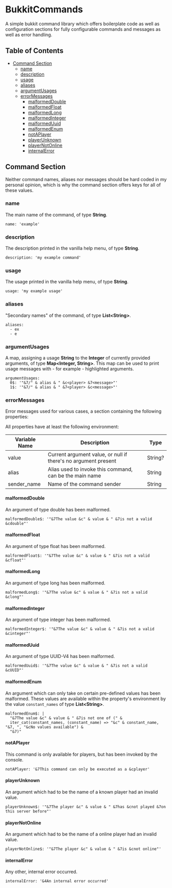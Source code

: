 <!-- This file is rendered by https://github.com/BlvckBytes/readme_helper -->

# BukkitCommands

A simple bukkit command library which offers boilerplate code as well as configuration sections
for fully configurable commands and messages as well as error handling.

## Table of Contents
- [Command Section](#command-section)
  - [name](#name)
  - [description](#description)
  - [usage](#usage)
  - [aliases](#aliases)
  - [argumentUsages](#argumentusages)
  - [errorMessages](#errormessages)
    - [malformedDouble](#malformeddouble)
    - [malformedFloat](#malformedfloat)
    - [malformedLong](#malformedlong)
    - [malformedInteger](#malformedinteger)
    - [malformedUuid](#malformeduuid)
    - [malformedEnum](#malformedenum)
    - [notAPlayer](#notaplayer)
    - [playerUnknown](#playerunknown)
    - [playerNotOnline](#playernotonline)
    - [internalError](#internalerror)

## Command Section

Neither command names, aliases nor messages should be hard coded in my personal opinion, which is why
the command section offers keys for all of these values.

### name

The main name of the command, of type **String**.

```
name: 'example'
```

### description

The description printed in the vanilla help menu, of type **String**.

```
description: 'my example command'
```

### usage

The usage printed in the vanilla help menu, of type **String**.

```
usage: 'my example usage'
```

### aliases

"Secondary names" of the command, of type **List\<String\>**.

```
aliases:
  - ex
  - e
```

### argumentUsages

A map, assigning a usage **String** to the **Integer** of currently provided arguments, of type **Map<Integer, String>**.
This map can be used to print usage messages with - for example - highlighted arguments.

```
argumentUsages:
  0$: '"&7/" & alias & " &c<player> &7<message>"'
  1$: '"&7/" & alias & " &7<player> &c<message>"'
```

### errorMessages

Error messages used for various cases, a section containing the following properties:

All properties have at least the following environment:

| Variable Name | Description                                                    | Type    |
|---------------|----------------------------------------------------------------|---------|
| value         | Current argument value, or null if there's no argument present | String? |
| alias         | Alias used to invoke this command, can be the main name        | String  |
| sender_name   | Name of the command sender                                     | String  |

#### malformedDouble

An argument of type double has been malformed.

```
malformedDouble$: '"&7The value &c" & value & " &7is not a valid &cdouble"'
```

#### malformedFloat

An argument of type float has been malformed.

```
malformedFloat$: '"&7The value &c" & value & " &7is not a valid &cfloat"'
```

#### malformedLong

An argument of type long has been malformed.

```
malformedLong$: '"&7The value &c" & value & " &7is not a valid &clong"'
```

#### malformedInteger

An argument of type integer has been malformed.

```
malformedInteger$: '"&7The value &c" & value & " &7is not a valid &cinteger"'
```

#### malformedUuid

An argument of type UUID-V4 has been malformed.

```
malformedUuid$: '"&7The value &c" & value & " &7is not a valid &cUUID"'
```

#### malformedEnum

An argument which can only take on certain pre-defined values has been malformed. These values are available within the
property's environment by the value `constant_names` of type **List\<String\>**.

```
malformedEnum$: |
  "&7The value &c" & value & " &7is not one of (" &
  iter_cat(constant_names, (constant_name) => "&c" & constant_name, "&7, ", "&cNo values available") &
  "&7)"
```

#### notAPlayer

This command is only available for players, but has been invoked by the console.

```
notAPlayer: '&7This command can only be executed as a &cplayer'
```

#### playerUnknown

An argument which had to be the name of a known player had an invalid value.

```
playerUnknown$: '"&7The player &c" & value & " &7has &cnot played &7on this server before"'
```

#### playerNotOnline

An argument which had to be the name of a online player had an invalid value.

```
playerNotOnline$: '"&7The player &c" & value & " &7is &cnot online"'
```

#### internalError

Any other, internal error occurred.

```
internalError: '&4An internal error occurred'
```